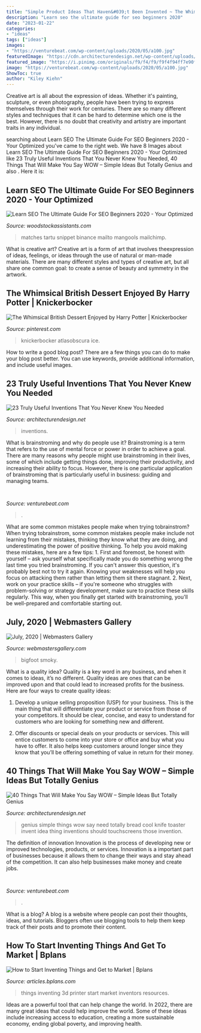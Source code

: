 ```yaml
---
title: "Simple Product Ideas That Haven&#039;t Been Invented ~ The Whimsical British Dessert Enjoyed By Harry Potter"
description: "Learn seo the ultimate guide for seo beginners 2020"
date: "2023-01-22"
categories:
- "ideas"
tags: ["ideas"]
images:
- "https://venturebeat.com/wp-content/uploads/2020/05/a100.jpg"
featuredImage: "https://cdn.architecturendesign.net/wp-content/uploads/2014/08/useful-inventions-6.jpg"
featured_image: "https://i.pinimg.com/originals/f9/f4/f9/f9f4f94ff7e90f7fcad2036b52437c3b.jpg"
image: "https://venturebeat.com/wp-content/uploads/2020/05/a100.jpg"
ShowToc: true
author: "Kiley Kiehn"
---
```



Creative art is all about the expression of ideas. Whether it's painting, sculpture, or even photography, people have been trying to express themselves through their work for centuries. There are so many different styles and techniques that it can be hard to determine which one is the best. However, there is no doubt that creativity and artistry are important traits in any individual.

	

		
searching about Learn SEO The Ultimate Guide For SEO Beginners 2020 - Your Optimized you've came to the right web. We have 8 Images about Learn SEO The Ultimate Guide For SEO Beginners 2020 - Your Optimized like 23 Truly Useful Inventions That You Never Knew You Needed, 40 Things That Will Make You Say WOW – Simple Ideas But Totally Genius and also . Here it is:
		
    
## Learn SEO The Ultimate Guide For SEO Beginners 2020 - Your Optimized

<img loading=lazy src="https://mangools.com/blog/wp-content/uploads/2017/01/mangools-seo-academy-part-2-search-engines-snippet-google.png" onerror="this.onerror=null;this.src='https://tse4.mm.bing.net/th?id=OIP.HBJBQUlvVC3qY85zlp86lAHaEM&amp;pid=15.1';" alt="Learn SEO The Ultimate Guide For SEO Beginners 2020 - Your Optimized">

_Source: woodstockassistants.com_

>matches tartu snippet binance mailto mangools mailchimp. 

	

What is creative art?
Creative art is a form of art that involves theexpression of ideas, feelings, or ideas through the use of natural or man-made materials. There are many different styles and types of creative art, but all share one common goal: to create a sense of beauty and symmetry in the artwork.

    
## The Whimsical British Dessert Enjoyed By Harry Potter | Knickerbocker

<img loading=lazy src="https://i.pinimg.com/originals/f9/f4/f9/f9f4f94ff7e90f7fcad2036b52437c3b.jpg" onerror="this.onerror=null;this.src='https://tse1.mm.bing.net/th?id=OIP.MaWJUTWuO3adVjo4Oa2DLAHaJ4&amp;pid=15.1';" alt="The Whimsical British Dessert Enjoyed by Harry Potter | Knickerbocker">

_Source: pinterest.com_

>knickerbocker atlasobscura ice. 

	

How to write a good blog post?
There are a few things you can do to make your blog post better. You can use keywords, provide additional information, and include useful images.

    
## 23 Truly Useful Inventions That You Never Knew You Needed

<img loading=lazy src="https://cdn.architecturendesign.net/wp-content/uploads/2014/08/useful-inventions-6.jpg" onerror="this.onerror=null;this.src='https://tse4.mm.bing.net/th?id=OIP.35w-FhX6dm8g7_0WN7wLwgHaFS&amp;pid=15.1';" alt="23 Truly Useful Inventions That You Never Knew You Needed">

_Source: architecturendesign.net_

>inventions. 

	

What is brainstroming and why do people use it?
Brainstroming is a term that refers to the use of mental force or power in order to achieve a goal. There are many reasons why people might use brainstroming in their lives, some of which include getting things done, improving their productivity, and increasing their ability to focus. However, there is one particular application of brainstroming that is particularly useful in business: guiding and managing teams.

    
## 

<img loading=lazy src="https://venturebeat.com/wp-content/uploads/2020/05/a100.jpg" onerror="this.onerror=null;this.src='https://tse1.mm.bing.net/th?id=OIP.yHL0eRs96Bh5NopbBzBT_gHaEQ&amp;pid=15.1';" alt="">

_Source: venturebeat.com_

>. 

	

What are some common mistakes people make when trying tobrainstrom?
When trying tobrainstrom, some common mistakes people make include not learning from their mistakes, thinking they know what they are doing, and underestimating the power of positive thinking. To help you avoid making these mistakes, here are a few tips: 1. First and foremost, be honest with yourself – ask yourself what specifically made you do something wrong the last time you tried brainstroming. If you can't answer this question, it's probably best not to try it again. Knowing your weaknesses will help you focus on attacking them rather than letting them sit there stagnant. 2. Next, work on your practice skills – if you're someone who struggles with problem-solving or strategy development, make sure to practice these skills regularly. This way, when you finally get started with brainstroming, you'll be well-prepared and comfortable starting out. 
    
## July, 2020 | Webmasters Gallery

<img loading=lazy src="http://files.smashingmagazine.com/wallpapers/august-19/smoky-mountain-bigfoot-conference/nocal/aug-19-smoky-mountain-bigfoot-conference-nocal-1366x768.jpg" onerror="this.onerror=null;this.src='https://tse3.mm.bing.net/th?id=OIP.TIU-vN1X9FldQI_A78UaYwHaEK&amp;pid=15.1';" alt="July, 2020 | Webmasters Gallery">

_Source: webmastersgallery.com_

>bigfoot smoky. 

	

What is a quality idea?
Quality is a key word in any business, and when it comes to ideas, it’s no different. Quality ideas are ones that can be improved upon and that could lead to increased profits for the business. Here are four ways to create quality ideas:
1. Develop a unique selling proposition (USP) for your business. This is the main thing that will differentiate your product or service from those of your competitors. It should be clear, concise, and easy to understand for customers who are looking for something new and different.

2. Offer discounts or special deals on your products or services. This will entice customers to come into your store or office and buy what you have to offer. It also helps keep customers around longer since they know that you’ll be offering something of value in return for their money.


    
## 40 Things That Will Make You Say WOW – Simple Ideas But Totally Genius

<img loading=lazy src="http://cdn.architecturendesign.net/wp-content/uploads/2014/11/22-genius-ideas.jpg" onerror="this.onerror=null;this.src='https://tse2.mm.bing.net/th?id=OIP.b4V8vgDKeLF_M1FB4ylALQHaFh&amp;pid=15.1';" alt="40 Things That Will Make You Say WOW – Simple Ideas But Totally Genius">

_Source: architecturendesign.net_

>genius simple things wow say need totally bread cool knife toaster invent idea thing inventions should touchscreens those invention. 

	

The definition of innovation
Innovation is the process of developing new or improved technologies, products, or services. Innovation is a important part of businesses because it allows them to change their ways and stay ahead of the competition. It can also help businesses make money and create jobs.

    
## 

<img loading=lazy src="https://venturebeat.com/wp-content/uploads/2020/01/nvidia-G-SYNC_360Hz.jpg" onerror="this.onerror=null;this.src='https://tse2.mm.bing.net/th?id=OIP.RusOj6i-a9s8TFQtCEHV7QHaDr&amp;pid=15.1';" alt="">

_Source: venturebeat.com_

>. 

	

What is a blog?
A blog is a website where people can post their thoughts, ideas, and tutorials. Bloggers often use blogging tools to help them keep track of their posts and to promote their content.

    
## How To Start Inventing Things And Get To Market | Bplans

<img loading=lazy src="https://pas-wordpress-media.s3.amazonaws.com/content/uploads/2016/02/Screen-Shot-2016-02-29-at-10.56.24-AM.png" onerror="this.onerror=null;this.src='https://tse2.mm.bing.net/th?id=OIP.Li5jt6wHgY9T2ukGVdvn7QHaE6&amp;pid=15.1';" alt="How to Start Inventing Things and Get to Market | Bplans">

_Source: articles.bplans.com_

>things inventing 3d printer start market inventors resources. 

	

Ideas are a powerful tool that can help change the world. In 2022, there are many great ideas that could help improve the world. Some of these ideas include increasing access to education, creating a more sustainable economy, ending global poverty, and improving health.

